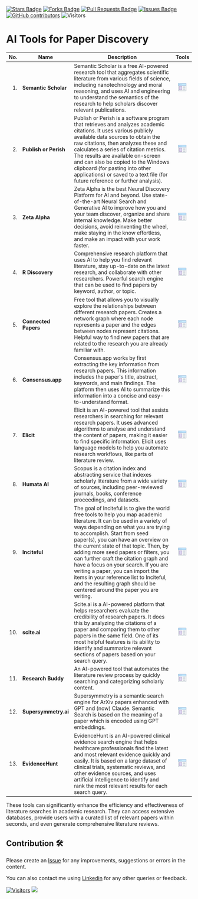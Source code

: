 <a href="https://github.com/drshahizan/SLR-FC/stargazers"><img src="https://img.shields.io/github/stars/drshahizan/SLR-FC" alt="Stars Badge"/></a>
<a href="https://github.com/drshahizan/SLR-FC/network/members"><img src="https://img.shields.io/github/forks/drshahizan/SLR-FC" alt="Forks Badge"/></a>
<a href="https://github.com/drshahizan/SLR-FC"><img src="https://img.shields.io/github/issues-pr/drshahizan/SLR-FC" alt="Pull Requests Badge"/></a>
<a href="https://github.com/drshahizan/SLR-FC/issues"><img src="https://img.shields.io/github/issues/drshahizan/SLR-FC" alt="Issues Badge"/></a>
<a href="https://github.com/drshahizan/SLR-FC/graphs/contributors"><img alt="GitHub contributors" src="https://img.shields.io/github/contributors/drshahizan/SLR-FC?color=2b9348"></a>
![Visitors](https://api.visitorbadge.io/api/visitors?path=https%3A%2F%2Fgithub.com%2Fdrshahizan%2FSLR-FC&labelColor=%23d9e3f0&countColor=%23697689&style=flat)

# AI Tools for Paper Discovery

| No.  | Name | Description | Tools |
|------: | ------------------|-----|:--------:|
| 1. | **Semantic Scholar** | Semantic Scholar is a free AI-powered research tool that aggregates scientific literature from various fields of science, including nanotechnology and moral reasoning, and uses AI and engineering to understand the semantics of the research to help scholars discover relevant publications. | <a href="https://www.semanticscholar.org/" ><img src="../images/article.png" width="24px" height="24px" ></a> |
| 2. | **Publish or Perish** | Publish or Perish is a software program that retrieves and analyzes academic citations. It uses various publicly available data sources to obtain the raw citations, then analyzes these and calculates a series of citation metrics. The results are available on-screen and can also be copied to the Windows clipboard (for pasting into other applications) or saved to a text file (for future reference or further analysis). | <a href="https://harzing.com/resources/publish-or-perish" ><img src="../images/article.png" width="24px" height="24px" ></a> |
| 3. | **Zeta Alpha** | Zeta Alpha is the best Neural Discovery Platform for AI and beyond. Use state-of-the-art Neural Search and Generative AI to improve how you and your team discover, organize and share internal knowledge. Make better decisions, avoid reinventing the wheel, make staying in the know effortless, and make an impact with your work faster. | <a href="https://search.zeta-alpha.com/" ><img src="../images/article.png" width="24px" height="24px" ></a> |
| 4. | **R Discovery** | Comprehensive research platform that uses AI to help you find relevant literature, stay up-to-date on the latest research, and collaborate with other researchers. Powerful search engine that can be used to find papers by keyword, author, or topic. | <a href="https://discovery.researcher.life/" ><img src="../images/article.png" width="24px" height="24px" ></a> |
| 5. | **Connected Papers** | Free tool that allows you to visually explore the relationships between different research papers. Creates a network graph where each node represents a paper and the edges between nodes represent citations. Helpful way to find new papers that are related to the research you are already familiar with. | <a href="https://www.connectedpapers.com" ><img src="../images/article.png" width="24px" height="24px" ></a> |
| 6. | **Consensus.app** | Consensus.app works by first extracting the key information from research papers. This information includes the paper's title, abstract, keywords, and main findings. The platform then uses AI to summarize this information into a concise and easy-to-understand format. | <a href="https://consensus.app/" ><img src="../images/article.png" width="24px" height="24px" ></a> |
| 7. | **Elicit** | Elicit is an AI-powered tool that assists researchers in searching for relevant research papers. It uses advanced algorithms to analyse and understand the content of papers, making it easier to find specific information. Elicit uses language models to help you automate research workflows, like parts of literature review. | <a href="https://elicit.com/" ><img src="../images/article.png" width="24px" height="24px" ></a> |
| 8. | **Humata AI** | Scopus is a citation index and abstracting service that indexes scholarly literature from a wide variety of sources, including peer-reviewed journals, books, conference proceedings, and datasets. | <a href="https://www.humata.ai/" ><img src="../images/article.png" width="24px" height="24px" ></a> |
| 9. | **Inciteful** | The goal of Inciteful is to give the world free tools to help you map academic literature. It can be used in a variety of ways depending on what you are trying to accomplish. Start from seed paper(s), you can have an overview on the current state of that topic. Then, by adding more seed papers or filters, you can further craft the citation graph and have a focus on your search. If you are writing a paper, you can import the items in your reference list to Inciteful, and the resulting graph should be centered around the paper you are writing.  | <a href="https://inciteful.xyz/" width="24px" height="24px" ><img src="../images/article.png" width="24px" height="24px" ></a></a> |
| 10. | **scite.ai** | Scite.ai is a AI-powered platform that helps researchers evaluate the credibility of research papers. It does this by analyzing the citations of a paper and comparing them to other papers in the same field. One of its most helpful features is its ability to identify and summarize relevant sections of papers based on your search query.| <a href="https://scite.ai/" ><img src="../images/article.png" width="24px" height="24px" ></a> |
| 11. | **Research Buddy** | An AI-powered tool that automates the literature review process by quickly searching and categorizing scholarly content. | <a href="https://researchbuddy.app/search" ><img src="../images/article.png" width="24px" height="24px" ></a> |
| 12. | **Supersymmetry.ai** | Supersymmetry is a semantic search engine for ArXiv papers enhanced with GPT and (now) Claude. Semantic Search is based on the meaning of a paper which is encoded using GPT embeddings. | <a href="Supersymmetry.ai" ><img src="../images/article.png" width="24px" height="24px" ></a> |
| 13. | **EvidenceHunt** | EvidenceHunt is an AI-powered clinical evidence search engine that helps healthcare professionals find the latest and most relevant evidence quickly and easily. It is based on a large dataset of clinical trials, systematic reviews, and other evidence sources, and uses artificial intelligence to identify and rank the most relevant results for each search query. | <a href="https://evidencehunt.com/" ><img src="../images/article.png" width="24px" height="24px" ></a> |

These tools can significantly enhance the efficiency and effectiveness of literature searches in academic research. They can access extensive databases, provide users with a curated list of relevant papers within seconds, and even generate comprehensive literature reviews.

## Contribution 🛠️
Please create an [Issue](https://github.com/drshahizan/MCSD1043/issues) for any improvements, suggestions or errors in the content.

You can also contact me using [Linkedin](https://www.linkedin.com/in/drshahizan/) for any other queries or feedback.

[![Visitors](https://api.visitorbadge.io/api/visitors?path=https%3A%2F%2Fgithub.com%2Fdrshahizan&labelColor=%23697689&countColor=%23555555&style=plastic)](https://visitorbadge.io/status?path=https%3A%2F%2Fgithub.com%2Fdrshahizan)
![](https://hit.yhype.me/github/profile?user_id=81284918)

